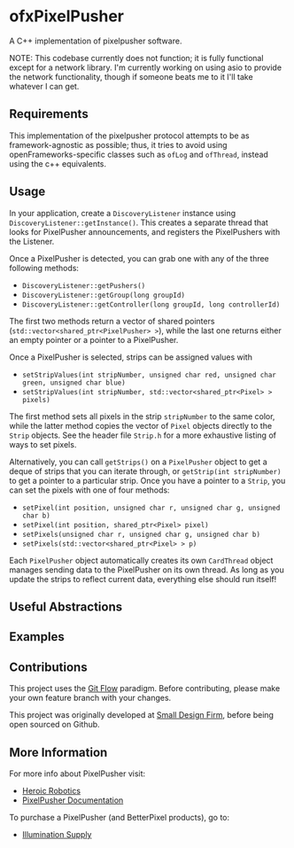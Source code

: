 # ofxPixelPusher

A C++ implementation of pixelpusher software.

NOTE: This codebase currently does not function; it is fully functional except for a network library.  I'm currently working on using asio to provide the network functionality, though if someone beats me to it I'll take whatever I can get.

## Requirements
This implementation of the pixelpusher protocol attempts to be as framework-agnostic as possible; thus, it tries to avoid using openFrameworks-specific classes such as `ofLog` and `ofThread`, instead using the c++ equivalents.

## Usage
In your application, create a `DiscoveryListener` instance using `DiscoveryListener::getInstance()`.  This creates a
separate thread that looks for PixelPusher announcements, and registers the PixelPushers with the Listener.

Once a PixelPusher is detected, you can grab one with any of the three following methods:

- `DiscoveryListener::getPushers()`
- `DiscoveryListener::getGroup(long groupId)`
- `DiscoveryListener::getController(long groupId, long controllerId)`

The first two methods return a vector of shared pointers (`std::vector<shared_ptr<PixelPusher> >`), while the last one
returns either an empty pointer or a pointer to a PixelPusher.

Once a PixelPusher is selected, strips can be assigned values with
- `setStripValues(int stripNumber, unsigned char red, unsigned char green, unsigned char blue)`
- `setStripValues(int stripNumber, std::vector<shared_ptr<Pixel> > pixels)`

The first method sets all pixels in the strip `stripNumber` to the same color, while the latter method copies the vector
of `Pixel` objects directly to the `Strip` objects.  See the header file `Strip.h` for a more exhaustive listing of ways to set pixels.

Alternatively, you can call `getStrips()` on a `PixelPusher` object to get a deque of strips that you can iterate
through, or `getStrip(int stripNumber)` to get a pointer to a particular strip.  Once you have a pointer to a `Strip`,
you can set the pixels with one of four methods:

- `setPixel(int position, unsigned char r, unsigned char g, unsigned char b)`
- `setPixel(int position, shared_ptr<Pixel> pixel)`
- `setPixels(unsigned char r, unsigned char g, unsigned char b)`
- `setPixels(std::vector<shared_ptr<Pixel> > p)`

Each `PixelPusher` object automatically creates its own `CardThread` object manages sending data to the PixelPusher on
its own thread.  As long as you update the strips to reflect current data, everything else should run itself!

## Useful Abstractions

## Examples

## Contributions
This project uses the [Git Flow](http://nvie.com/posts/a-successful-git-branching-model/) paradigm.  Before contributing, please make your own feature branch with your changes.

This project was originally developed at [Small Design Firm](http://www.smalldesignfirm.com/), before being open sourced on Github.

## More Information
For more info about PixelPusher visit:
- [Heroic Robotics](http://www.heroicrobotics.com)
- [PixelPusher Documentation](https://sites.google.com/a/heroicrobot.com/pixelpusher/home)

To purchase a PixelPusher (and BetterPixel products), go to:
- [Illumination Supply](http://www.illuminationsupply.com/)
